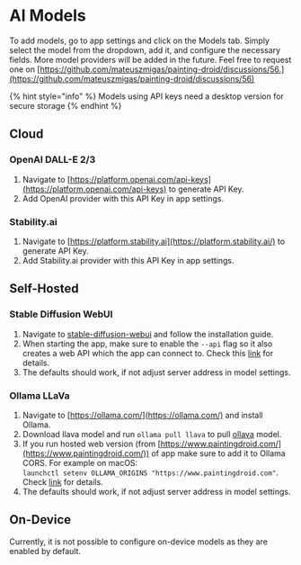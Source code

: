 # AI Models

To add models, go to app settings and click on the Models tab. Simply select the model from the dropdown, add it, and configure the necessary fields. More model providers will be added in the future. Feel free to request one on [https://github.com/mateuszmigas/painting-droid/discussions/56.](https://github.com/mateuszmigas/painting-droid/discussions/56)

{% hint style="info" %}
Models using API keys need a desktop version for secure storage
{% endhint %}

## Cloud

### OpenAI DALL-E 2/3

1. Navigate to [https://platform.openai.com/api-keys](https://platform.openai.com/api-keys) to generate API Key.
2. Add OpenAI provider with this API Key in app settings.

### Stability.ai

1. Navigate to [https://platform.stability.ai](https://platform.stability.ai/) to generate API Key.
2. Add Stability.ai provider with this API Key in app settings.

## Self-Hosted

### Stable Diffusion WebUI

1. Navigate to [stable-diffusion-webui](https://github.com/AUTOMATIC1111/stable-diffusion-webui) and follow the installation guide.&#x20;
2. When starting the app, make sure to enable the `--api` flag so it also creates a web API which the app can connect to. Check this [link](https://github.com/AUTOMATIC1111/stable-diffusion-webui/wiki/API#api-guide-by-kilvoctu) for details.
3. The defaults should work, if not adjust server address in model settings.

### Ollama LLaVa

1. Navigate to [https://ollama.com/](https://ollama.com/) and install Ollama.&#x20;
2. Download llava model and run `ollama pull llava` to pull [ollava](https://ollama.com/library/llava) model.
3. If you run hosted web version (from [https://www.paintingdroid.com/](https://www.paintingdroid.com/)) of app make sure to add it to Ollama CORS. For example on macOS:\
   `launchctl setenv OLLAMA_ORIGINS "https://www.paintingdroid.com"`. Check [link](https://github.com/ollama/ollama/blob/main/docs/faq.md#how-can-i-allow-additional-web-origins-to-access-ollama) for details.
4. The defaults should work, if not adjust server address in model settings.

## On-Device

Currently, it is not possible to configure on-device models as they are enabled by default.
